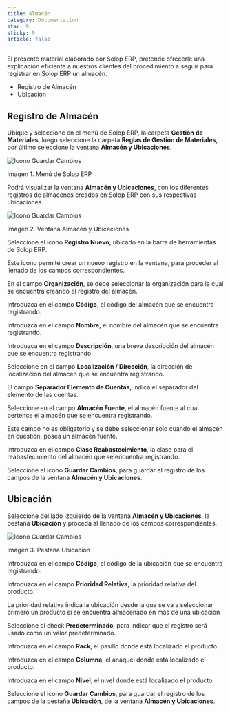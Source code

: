 ```yaml
---
title: Almacén
category: Documentation
star: 9
sticky: 9
article: false
---
```


El presente material elaborado por Solop ERP, pretende ofrecerle una explicación eficiente a nuestros clientes del procedimiento a seguir para registrar en Solop ERP un almacén.

- Registro de Almacén
- Ubicación

## Registro de Almacén

Ubique y seleccione en el menú de Solop ERP, la carpeta **Gestión de Materiales**, luego seleccione la carpeta **Reglas de Gestión de Materiales**, por último seleccione la ventana **Almacén y Ubicaciones**.

![Icono Guardar Cambios](/assets/img/docs/master-data/mad-master-image229.png)

Imagen 1. Menú de Solop ERP

Podrá visualizar la ventana **Almacén y Ubicaciones**, con los diferentes registros de almacenes creados en Solop ERP con sus respectivas ubicaciones.

![Icono Guardar Cambios](/assets/img/docs/master-data/mad-master-image230.png)

Imagen 2. Ventana Almacén y Ubicaciones

Seleccione el icono **Registro Nuevo**, ubicado en la barra de herramientas de Solop ERP.

Este icono permite crear un nuevo registro en la ventana, para proceder al llenado de los campos correspondientes.

En el campo **Organización**, se debe seleccionar la organización para la cual se encuentra creando el registro del almacén.

Introduzca en el campo **Código**, el código del almacén que se encuentra registrando.

Introduzca en el campo **Nombre**, el nombre del almacén que se encuentra registrando.

Introduzca en el campo **Descripción**, una breve descripción del almacén que se encuentra registrando.

Seleccione en el campo **Localización / Dirección**, la dirección de localización del almacén que se encuentra registrando.

El campo **Separador Elemento de Cuentas**, indica el separador del elemento de las cuentas.

Seleccione en el campo **Almacén Fuente**, el almacén fuente al cual pertence el almacén que se encuentra registrando.

Este campo no es obligatorio y se debe seleccionar solo cuando el almacén en cuestión, posea un almacén fuente.

Introduzca en el campo **Clase Reabastecimiento**, la clase para el reabastecimiento del almacén que se encuentra registrando.

Seleccione el icono **Guardar Cambios**, para guardar el registro de los campos de la ventana **Almacén y Ubicaciones**.

## Ubicación

Seleccione del lado izquierdo de la ventana **Almacén y Ubicaciones**, la pestaña **Ubicación** y proceda al llenado de los campos correspondientes.

![Icono Guardar Cambios](/assets/img/docs/master-data/mad-master-image241.png)

Imagen 3. Pestaña Ubicación

Introduzca en el campo **Código**, el código de la ubicación que se encuentra registrando.

Introduzca en el campo **Prioridad Relativa**, la prioridad relativa del producto.

La prioridad relativa indica la ubicación desde la que se va a seleccionar primero un producto si se encuentra almacenado en más de una ubicación

Seleccione el check **Predeterminado**, para indicar que el registro será usado como un valor predeterminado.

Introduzca en el campo **Rack**, el pasillo donde está localizado el producto.

Introduzca en el campo **Columna**, el anaquel donde está localizado el producto.

Introduzca en el campo **Nivel**, el nivel donde está localizado el producto.

Seleccione el icono **Guardar Cambios**, para guardar el registro de los campos de la pestaña **Ubicación**, de la ventana **Almacén y Ubicaciones**.
